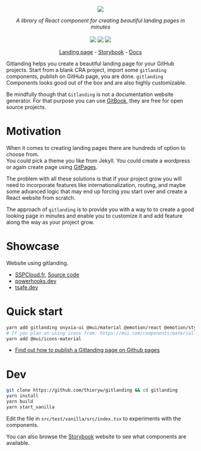 <p align="center">
    <img src="https://user-images.githubusercontent.com/39378411/135892116-24367dcb-e0b4-4e16-a1c0-952c7f5bef9a.png">  
</p>
<p align="center">
    <i>A library of React component for creating beautiful landing pages in minutes</i>
    <br>
    <br>
    <img src="https://github.com/thieryw/gitlanding/workflows/ci/badge.svg?branch=main">
    <img src="https://img.shields.io/npm/dw/gitlanding">
    <img src="https://img.shields.io/npm/l/gitlanding">
</p>
<p align="center">
  <a href="https://www.gitlanding.dev/">Landing page</a> - <a href="https://www.gitlanding.dev/storybook">Storybook</a> - <a href="">Docs</a>
  
</p>

Gitlanding helps you create a beautiful landing page for your GitHub projects.
Start from a blank CRA project, import some `gitlanding` components, publish on GitHub page, you are done.
`gitlanding` Components looks good out of the box and are also highly customizable.

Be mindfully though that `Gitlanding` is not a documentation website generator. For that purpose you
can use [GitBook](https://gitbook.com), they are free for open source projects.

# Motivation

When it comes to creating landing pages there are hundreds of option to choose from.  
You could pick a theme you like from Jekyll. You could create a wordpress or again
create page using [GitPages](https://gitpages.app).

The problem with all these solutions is that if your project grow you will need to incorporate
features like internationalization, routing, and maybe some advanced logic that may end up
forcing you start over and create a React website from scratch.

The approach of `gitlanding` is to provide you with a way to to create a good looking page in
minutes and enable you to customize it and add feature along the way as your project grow.

# Showcase

Website using gitlanding.

-   [SSPCloud.fr](https://www.sspcloud.fr), [Source code](https://github.com/InseeFrLab/www.sspcloud.fr)
-   [powerhooks.dev](https://www.powerhooks.dev/)
-   [tsafe.dev](https://www.tsafe.dev/)

# Quick start

```bash
yarn add gitlanding onyxia-ui @mui/material @emotion/react @emotion/styled tss-react powerhooks
# If you plan on using icons from: https://mui.com/components/material-icons/
yarn add @mui/icons-material
```

-   [Find out how to publish a Gitlanding page on Github pages](https://docs.gitlanding.dev/)

# Dev

```bash
git clone https://github.com/thieryw/gitlanding && cd gitlanding
yarn install
yarn build
yarn start_vanilla
```

Edit the file in `src/test/vanilla/src/index.tsx` to experiments with the components.

You can also browse the [Storybook](https://gitlanding.dev/storybook) website to see what components are available.
